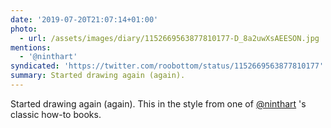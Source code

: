 ```yaml
---
date: '2019-07-20T21:07:14+01:00'
photo:
  - url: /assets/images/diary/1152669563877810177-D_8a2uwXsAEESON.jpg
mentions:
  - '@ninthart'
syndicated: 'https://twitter.com/roobottom/status/1152669563877810177'
summary: Started drawing again (again).
---
```

Started drawing again (again). This in the style from one of 
[@ninthart](https://twitter.com/@ninthart) 's classic how-to books. 
